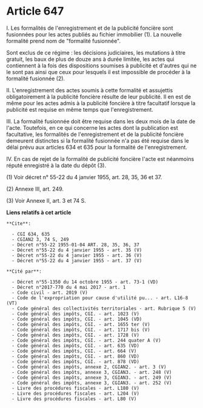# Article 647

I. Les formalités de l'enregistrement et de la publicité foncière sont fusionnées pour les actes publiés au fichier
immobilier (1). La nouvelle formalité prend nom de "formalité fusionnée".

Sont exclus de ce régime : les décisions judiciaires, les mutations à titre gratuit, les baux de plus de douze ans à durée
limitée, les actes qui contiennent à la fois des dispositions soumises à publicité et d'autres qui ne le sont pas ainsi que
ceux pour lesquels il est impossible de procéder à la formalité fusionnée (2).

II. L'enregistrement des actes soumis à cette formalité et assujettis obligatoirement à la publicité foncière résulte de leur
publicité. Il en est de même pour les actes admis à la publicité foncière à titre facultatif lorsque la publicité est requise
en même temps que l'enregistrement.

III. La formalité fusionnée doit être requise dans les deux mois de la date de l'acte. Toutefois, en ce qui concerne les
actes dont la publication est facultative, les formalités de l'enregistrement et de la publicité foncière demeurent
distinctes si la formalité fusionnée n'a pas été requise dans le délai prévu aux articles 634 et 635 pour la formalité de
l'enregistrement.

IV. En cas de rejet de la formalité de publicité foncière l'acte est néanmoins réputé enregistré à la date du dépôt (3).

(1) Voir décret n° 55-22 du 4 janvier 1955, art. 28, 35, 36 et 37.

(2) Annexe III, art. 249.

(3) Voir Annexe II, art. 3 et 74 S.

**Liens relatifs à cet article**

	**Cite**:

	  - CGI 634, 635
	  - CGIAN2 3, 74 S, 249
	  - Décret n°55-22 1955-01-04 ART. 28, 35, 36, 37
	  - Décret n°55-22 du 4 janvier 1955 - art. 35 (V)
	  - Décret n°55-22 du 4 janvier 1955 - art. 36 (V)
	  - Décret n°55-22 du 4 janvier 1955 - art. 37 (V)

	**Cité par**:

	  - Décret n°55-1350 du 14 octobre 1955 - art. 73-1 (VD)
	  - Décret n°2017-770 du 4 mai 2017 - art. 1
	  - Code civil - art. 2019 (V)
	  - Code de l'expropriation pour cause d'utilité pu... - art. L16-8 (VT)
	  - Code général des collectivités territoriales - art. Rubrique 5 (V)
	  - Code général des impôts, CGI. - art. 1023 (V)
	  - Code général des impôts, CGI. - art. 1045 (VD)
	  - Code général des impôts, CGI. - art. 1655 ter (V)
	  - Code général des impôts, CGI. - art. 1717 bis (V)
	  - Code général des impôts, CGI. - art. 1728 (V)
	  - Code général des impôts, CGI. - art. 244 quater A (V)
	  - Code général des impôts, CGI. - art. 635 (VD)
	  - Code général des impôts, CGI. - art. 664 (V)
	  - Code général des impôts, CGI. - art. 860 (VD)
	  - Code général des impôts, CGI. - art. 878 (VD)
	  - Code général des impôts, annexe 2, CGIAN2. - art. 3 (V)
	  - Code général des impôts, annexe 3, CGIAN3. - art. 248 (V)
	  - Code général des impôts, annexe 3, CGIAN3. - art. 249 (V)
	  - Code général des impôts, annexe 3, CGIAN3. - art. 252 (V)
	  - Livre des procédures fiscales - art. L180 (V)
	  - Livre des procédures fiscales - art. L204 (V)
	  - Livre des procédures fiscales - art. L80 (V)
